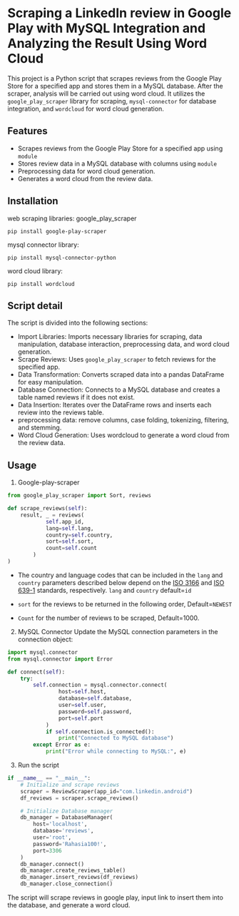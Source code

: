 # Scraping a LinkedIn review in Google Play with MySQL Integration and Analyzing the Result Using Word Cloud

This project is a Python script that scrapes reviews from the Google Play Store for a specified app and stores them in a MySQL database. After the scraper, analysis will be carried out using word cloud. It utilizes the `google_play_scraper` library for scraping, `mysql-connector` for database integration, and `wordcloud` for word cloud generation.

## Features 
* Scrapes reviews from the Google Play Store for a specified app using `module`
* Stores review data in a MySQL database with columns using `module`
* Preprocessing data for word cloud generation.
* Generates a word cloud from the review data.

## Installation
web  scraping libraries: google_play_scraper
```
pip install google-play-scraper
```

mysql connector library:
```
pip install mysql-connector-python
```

word cloud library:
```
pip install wordcloud
```

## Script detail
The script is divided into the following sections:

* Import Libraries: Imports necessary libraries for scraping, data manipulation, database interaction, preprocessing data, and  word cloud generation.
* Scrape Reviews: Uses `google_play_scraper` to fetch reviews for the specified app.
* Data Transformation: Converts scraped data into a pandas DataFrame for easy manipulation.
* Database Connection: Connects to a MySQL database and creates a table named reviews if it does not exist.
* Data Insertion: Iterates over the DataFrame rows and inserts each review into the reviews table.
* preprocessing data: remove columns, case folding, tokenizing, filtering, and stemming.
* Word Cloud Generation: Uses wordcloud to generate a word cloud from the review data.

## Usage
1. Google-play-scraper
```python
from google_play_scraper import Sort, reviews

def scrape_reviews(self):
    result, _ = reviews(
            self.app_id,
            lang=self.lang,
            country=self.country,
            sort=self.sort,
            count=self.count
        )
)
```
* The country and language codes that can be included in the `lang` and `country` parameters described below depend on the [ISO 3166](https://en.wikipedia.org/wiki/List_of_ISO_3166_country_codes) and [ISO 639-1](https://en.wikipedia.org/wiki/List_of_ISO_639-1_codes) standards, respectively. `lang` and `country` default=`id`

* `sort` for the reviews to be returned in the following order, Default=`NEWEST`

* `Count` for the number of reviews to be scraped, Default=1000.


2. MySQL Connector
Update the MySQL connection parameters in the connection object:
```python
import mysql.connector
from mysql.connector import Error

def connect(self):
    try:
        self.connection = mysql.connector.connect(
                host=self.host,
                database=self.database,
                user=self.user,
                password=self.password,
                port=self.port
            )
            if self.connection.is_connected():
                print("Connected to MySQL database")
        except Error as e:
            print("Error while connecting to MySQL:", e)
```


3.  Run the script
```python
if __name__ == "__main__":
    # Initialize and scrape reviews
    scraper = ReviewScraper(app_id="com.linkedin.android")
    df_reviews = scraper.scrape_reviews()

    # Initialize Database manager
    db_manager = DatabaseManager(
        host='localhost',
        database='reviews',
        user='root',
        password='Rahasia100!',
        port=3306
    )
    db_manager.connect()
    db_manager.create_reviews_table()
    db_manager.insert_reviews(df_reviews)
    db_manager.close_connection()
```
The script will scrape reviews in google play, input link to insert them into the database, and generate a word cloud. 
